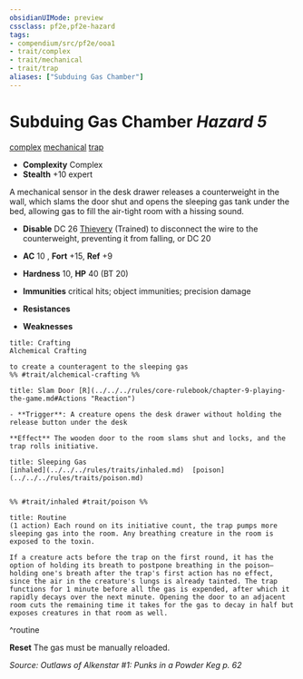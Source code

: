 ```yaml
---
obsidianUIMode: preview
cssclass: pf2e,pf2e-hazard
tags:
- compendium/src/pf2e/ooa1
- trait/complex
- trait/mechanical
- trait/trap
aliases: ["Subduing Gas Chamber"]
---
```

# Subduing Gas Chamber *Hazard 5*  
[complex](../../../Rules/traits/complex.md)  [mechanical](../../../Rules/traits/mechanical.md)  [trap](../../../Rules/traits/trap.md)  

- **Complexity** Complex
- **Stealth** +10 expert  

A mechanical sensor in the desk drawer releases a counterweight in the wall, which slams the door shut and opens the sleeping gas tank under the bed, allowing gas to fill the air-tight room with a hissing sound.

- **Disable** DC 26 [Thievery](../../skills.md#Thievery) (Trained) to disconnect the wire to the counterweight, preventing it from falling, or DC 20  

- **AC** 10 , **Fort** +15, **Ref** +9
- **Hardness** 10, **HP** 40 (BT 20)
- **Immunities** critical hits; object immunities; precision damage
- **Resistances** 
- **Weaknesses** 
     
```ad-embed-ability
title: Crafting
Alchemical Crafting  

to create a counteragent to the sleeping gas  
%% #trait/alchemical-crafting %%
```
```ad-embed-ability
title: Slam Door [R](../../../rules/core-rulebook/chapter-9-playing-the-game.md#Actions "Reaction")

- **Trigger**: A creature opens the desk drawer without holding the release button under the desk

**Effect** The wooden door to the room slams shut and locks, and the trap rolls initiative.
```
```ad-embed-ability
title: Sleeping Gas
[inhaled](../../../rules/traits/inhaled.md)  [poison](../../../rules/traits/poison.md)  

  
%% #trait/inhaled #trait/poison %%
```

```ad-pf2-summary
title: Routine
(1 action) Each round on its initiative count, the trap pumps more sleeping gas into the room. Any breathing creature in the room is exposed to the toxin.

If a creature acts before the trap on the first round, it has the option of holding its breath to postpone breathing in the poison—holding one's breath after the trap's first action has no effect, since the air in the creature's lungs is already tainted. The trap functions for 1 minute before all the gas is expended, after which it rapidly decays over the next minute. Opening the door to an adjacent room cuts the remaining time it takes for the gas to decay in half but exposes creatures in that room as well.
```
^routine

**Reset** The gas must be manually reloaded.  

*Source: Outlaws of Alkenstar #1: Punks in a Powder Keg p. 62*
